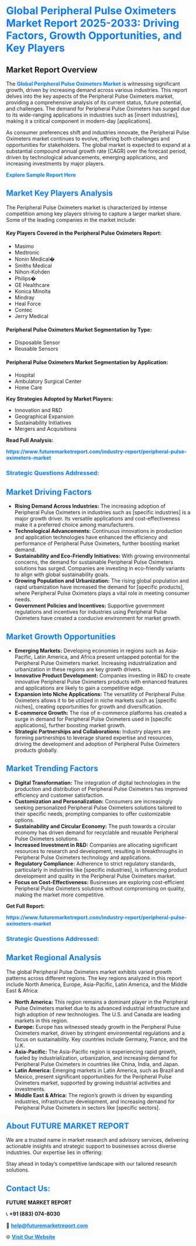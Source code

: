 <h1 style="color: #007BFF;">Global Peripheral Pulse Oximeters Market Report 2025-2033: Driving Factors, Growth Opportunities, and Key Players</h1>

<section id="overview">
<h2>Market Report Overview</h2>
<p>The <a href="https://www.futuremarketreport.com/industry-report/peripheral-pulse-oximeters-market" style="color: #007BFF; text-decoration: none;"><strong>Global Peripheral Pulse Oximeters Market</strong></a> is witnessing significant growth, driven by increasing demand across various industries. This report delves into the key aspects of the Peripheral Pulse Oximeters market, providing a comprehensive analysis of its current status, future potential, and challenges. The demand for Peripheral Pulse Oximeters has surged due to its wide-ranging applications in industries such as [insert industries], making it a critical component in modern-day [applications].</p>
<p>As consumer preferences shift and industries innovate, the Peripheral Pulse Oximeters market continues to evolve, offering both challenges and opportunities for stakeholders. The global market is expected to expand at a substantial compound annual growth rate (CAGR) over the forecast period, driven by technological advancements, emerging applications, and increasing investments by major players.</p>
</section>

<section id="overview">
<p><a href="https://www.futuremarketreport.com/request-sample/reportId=106274" style="color: #007BFF; text-decoration: none;"><strong>Explore Sample Report Here</strong></a></p>
</section>

<section id="key-players">
<h2 style="color: #007BFF;">Market Key Players Analysis</h2>
<p>The Peripheral Pulse Oximeters market is characterized by intense competition among key players striving to capture a larger market share. Some of the leading companies in the market include:</p>
<h4>Key Players Covered in the Peripheral Pulse Oximeters Report:</h4>
<ul><li>Masimo</li><li>Medtronic</li><li>Nonin Medical�</li><li>Smiths Medical</li><li>Nihon-Kohden</li><li>Philips�</li><li>GE Healthcare</li><li>Konica Minolta</li><li>Mindray</li><li>Heal Force</li><li>Contec</li><li>Jerry Medical</li></ul>
<h4>Peripheral Pulse Oximeters Market Segmentation by Type:</h4>
<ul><li>Disposable Sensor</li><li>Reusable Sensors</li></ul>

<h4>Peripheral Pulse Oximeters Market Segmentation by Application:</h4>
<ul><li>Hospital</li><li>Ambulatory Surgical Center</li><li>Home Care</li></ul>
<p><strong>Key Strategies Adopted by Market Players:</strong></p>
<ul>
<li>Innovation and R&D</li>
<li>Geographical Expansion</li>
<li>Sustainability Initiatives</li>
<li>Mergers and Acquisitions</li>
</ul>
</section>

<section>
<p><strong>Read Full Analysis: </strong></p><a href="https://www.futuremarketreport.com/industry-report/peripheral-pulse-oximeters-market" style="color: #007BFF; text-decoration: none;"><strong>https://www.futuremarketreport.com/industry-report/peripheral-pulse-oximeters-market</strong></a>
<h3 style="color: #007BFF;">Strategic Questions Addressed:</h3>
</section>

<section id="driving-factors">
<h2 style="color: #007BFF;">Market Driving Factors</h2>
<ul>
<li><strong>Rising Demand Across Industries:</strong> The increasing adoption of Peripheral Pulse Oximeters in industries such as [specific industries] is a major growth driver. Its versatile applications and cost-effectiveness make it a preferred choice among manufacturers.</li>
<li><strong>Technological Advancements:</strong> Continuous innovations in production and application technologies have enhanced the efficiency and performance of Peripheral Pulse Oximeters, further boosting market demand.</li>
<li><strong>Sustainability and Eco-Friendly Initiatives:</strong> With growing environmental concerns, the demand for sustainable Peripheral Pulse Oximeters solutions has surged. Companies are investing in eco-friendly variants to align with global sustainability goals.</li>
<li><strong>Growing Population and Urbanization:</strong> The rising global population and rapid urbanization have increased the demand for [specific products], where Peripheral Pulse Oximeters plays a vital role in meeting consumer needs.</li>
<li><strong>Government Policies and Incentives:</strong> Supportive government regulations and incentives for industries using Peripheral Pulse Oximeters have created a conducive environment for market growth.</li>
</ul>
</section>

<section id="growth-opportunities">
<h2 style="color: #007BFF;">Market Growth Opportunities</h2>
<ul>
<li><strong>Emerging Markets:</strong> Developing economies in regions such as Asia-Pacific, Latin America, and Africa present untapped potential for the Peripheral Pulse Oximeters market. Increasing industrialization and urbanization in these regions are key growth drivers.</li>
<li><strong>Innovative Product Development:</strong> Companies investing in R&D to create innovative Peripheral Pulse Oximeters products with enhanced features and applications are likely to gain a competitive edge.</li>
<li><strong>Expansion into Niche Applications:</strong> The versatility of Peripheral Pulse Oximeters allows it to be utilized in niche markets such as [specific niches], creating opportunities for growth and diversification.</li>
<li><strong>E-commerce Growth:</strong> The rise of e-commerce platforms has created a surge in demand for Peripheral Pulse Oximeters used in [specific applications], further boosting market growth.</li>
<li><strong>Strategic Partnerships and Collaborations:</strong> Industry players are forming partnerships to leverage shared expertise and resources, driving the development and adoption of Peripheral Pulse Oximeters products globally.</li>
</ul>
</section>

<section id="trending-factors">
<h2 style="color: #007BFF;">Market Trending Factors</h2>
<ul>
<li><strong>Digital Transformation:</strong> The integration of digital technologies in the production and distribution of Peripheral Pulse Oximeters has improved efficiency and customer satisfaction.</li>
<li><strong>Customization and Personalization:</strong> Consumers are increasingly seeking personalized Peripheral Pulse Oximeters solutions tailored to their specific needs, prompting companies to offer customizable options.</li>
<li><strong>Sustainability and Circular Economy:</strong> The push towards a circular economy has driven demand for recyclable and reusable Peripheral Pulse Oximeters solutions.</li>
<li><strong>Increased Investment in R&D:</strong> Companies are allocating significant resources to research and development, resulting in breakthroughs in Peripheral Pulse Oximeters technology and applications.</li>
<li><strong>Regulatory Compliance:</strong> Adherence to strict regulatory standards, particularly in industries like [specific industries], is influencing product development and quality in the Peripheral Pulse Oximeters market.</li>
<li><strong>Focus on Cost-Effectiveness:</strong> Businesses are exploring cost-efficient Peripheral Pulse Oximeters solutions without compromising on quality, making the market more competitive.</li>
</ul>
</section>

<section>
<p><strong>Get Full Report: </strong></p><a href="https://www.futuremarketreport.com/industry-report/peripheral-pulse-oximeters-market" style="color: #007BFF; text-decoration: none;"><strong>https://www.futuremarketreport.com/industry-report/peripheral-pulse-oximeters-market</strong></a>
<h3 style="color: #007BFF;">Strategic Questions Addressed:</h3>
</section>


<section id="regional-analysis">
<h2 style="color: #007BFF;">Market Regional Analysis</h2>
<p>The global Peripheral Pulse Oximeters market exhibits varied growth patterns across different regions. The key regions analyzed in this report include North America, Europe, Asia-Pacific, Latin America, and the Middle East & Africa:</p>
<ul>
<li><strong>North America:</strong> This region remains a dominant player in the Peripheral Pulse Oximeters market due to its advanced industrial infrastructure and high adoption of new technologies. The U.S. and Canada are leading markets in this region.</li>
<li><strong>Europe:</strong> Europe has witnessed steady growth in the Peripheral Pulse Oximeters market, driven by stringent environmental regulations and a focus on sustainability. Key countries include Germany, France, and the U.K.</li>
<li><strong>Asia-Pacific:</strong> The Asia-Pacific region is experiencing rapid growth, fueled by industrialization, urbanization, and increasing demand for Peripheral Pulse Oximeters in countries like China, India, and Japan.</li>
<li><strong>Latin America:</strong> Emerging markets in Latin America, such as Brazil and Mexico, present significant opportunities for the Peripheral Pulse Oximeters market, supported by growing industrial activities and investments.</li>
<li><strong>Middle East & Africa:</strong> The region’s growth is driven by expanding industries, infrastructure development, and increasing demand for Peripheral Pulse Oximeters in sectors like [specific sectors].</li>
</ul>
</section>

<footer>
<h2 style="color: #007BFF;">About FUTURE MARKET REPORT</h2>
<p>We are a trusted name in market research and advisory services, delivering actionable insights and strategic support to businesses across diverse industries. Our expertise lies in offering:</p>

<p>Stay ahead in today’s competitive landscape with our tailored research solutions.</p>

<h2 style="color: #007BFF;">Contact Us:</h2>
<p><strong>FUTURE MARKET REPORT</strong></p>
<p>📞 <strong>+91 (883) 074-8030</strong></p>
<p>📧 <strong><a href="mailto:help@futuremarketreport.com" style="color: #007BFF;">help@futuremarketreport.com</a></strong></p>
<p>🌐 <strong><a href="https://www.futuremarketreport.com/" style="color: #007BFF;">Visit Our Website</a></strong></p>
</footer>